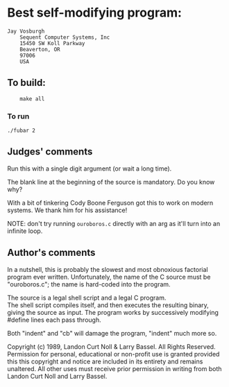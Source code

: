 # Best self-modifying program:

	Jay Vosburgh
        Sequent Computer Systems, Inc
        15450 SW Koll Parkway
        Beaverton, OR
        97006
        USA

## To build:

        make all

### To run

	./fubar 2

## Judges' comments

Run this with a single digit argument (or wait a long time).

The blank line at the beginning of the source is mandatory.
Do you know why?

With a bit of tinkering Cody Boone Ferguson got this to work on modern systems.
We thank him for his assistance!

NOTE: don't try running `ouroboros.c` directly with an arg as it'll turn into an
infinite loop.

## Author's comments

In a nutshell, this is probably the slowest and most
obnoxious factorial program ever written.  Unfortunately, 
the name of the C source must be "ouroboros.c"; the name is 
hard-coded into the program.  

The source is a legal shell script and a legal C program.  
The shell script compiles itself, and then executes the
resulting binary, giving the source as input.  The program 
works by successively modifying #define lines each pass through.

Both "indent" and "cb" will damage the program, "indent" 
much more so.

Copyright (c) 1989, Landon Curt Noll & Larry Bassel.
All Rights Reserved.  Permission for personal, educational or non-profit use is
granted provided this this copyright and notice are included in its entirety
and remains unaltered.  All other uses must receive prior permission in writing
from both Landon Curt Noll and Larry Bassel.
